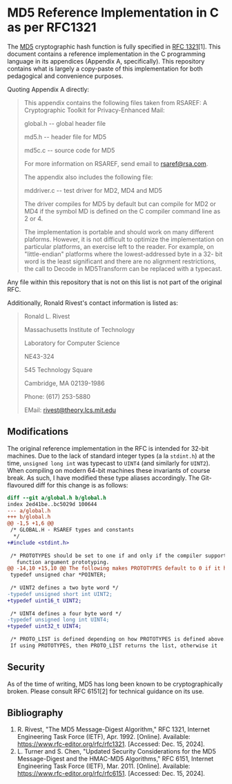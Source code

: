 # MD5 Reference Implementation in C as per RFC1321 #

The [MD5](https://en.wikipedia.org/wiki/MD5) cryptographic hash function is fully specified in [RFC 1321](https://www.ietf.org/rfc/rfc1321.txt)[1]. This document contains a reference implementation in the C programming language in its appendices (Appendix A, specifically). This repository contains what is largely a copy-paste of this implementation for both pedagogical and convenience purposes.

Quoting Appendix A directly:

 >  This appendix contains the following files taken from RSAREF: A
 >  Cryptographic Toolkit for Privacy-Enhanced Mail:
 > 
 >    global.h -- global header file
 >
 >    md5.h -- header file for MD5
 > 
 >    md5c.c -- source code for MD5
 > 
 >  For more information on RSAREF, send email to <rsaref@rsa.com>.
 > 
 >  The appendix also includes the following file:
 > 
 >    mddriver.c -- test driver for MD2, MD4 and MD5
 > 
 >  The driver compiles for MD5 by default but can compile for MD2 or MD4
 >  if the symbol MD is defined on the C compiler command line as 2 or 4.
 > 
 >  The implementation is portable and should work on many different
 >  plaforms. However, it is not difficult to optimize the implementation
 >  on particular platforms, an exercise left to the reader. For example,
 >  on "little-endian" platforms where the lowest-addressed byte in a 32-
 >  bit word is the least significant and there are no alignment
 >  restrictions, the call to Decode in MD5Transform can be replaced with
 >  a typecast.

Any file within this repository that is not on this list is not part of the original RFC.

Additionally, Ronald Rivest's contact information is listed as:

 > Ronald L. Rivest
 >
 > Massachusetts Institute of Technology
 >
 > Laboratory for Computer Science
 >
 > NE43-324
 >
 > 545 Technology Square
 >
 > Cambridge, MA  02139-1986
 > 
 >
 > Phone: (617) 253-5880
 >
 > EMail: rivest@theory.lcs.mit.edu

## Modifications ##

The original reference implementation in the RFC is intended for 32-bit machines. Due to the lack of standard integer types (a la `stdint.h`) at the time, `unsigned long int` was typecast to `UINT4` (and similarly for `UINT2`). When compiling on modern 64-bit machines these invariants of course break. As such, I have modified these type aliases accordingly. The Git-flavoured diff for this change is as follows:

```diff
diff --git a/global.h b/global.h
index 2ed41be..bc5029d 100644
--- a/global.h
+++ b/global.h
@@ -1,5 +1,6 @@
 /* GLOBAL.H - RSAREF types and constants
  */
+#include <stdint.h>
 
 /* PROTOTYPES should be set to one if and only if the compiler supports
   function argument prototyping.
@@ -14,10 +15,10 @@ The following makes PROTOTYPES default to 0 if it has not already
 typedef unsigned char *POINTER;
 
 /* UINT2 defines a two byte word */
-typedef unsigned short int UINT2;
+typedef uint16_t UINT2;
 
 /* UINT4 defines a four byte word */
-typedef unsigned long int UINT4;
+typedef uint32_t UINT4;
 
 /* PROTO_LIST is defined depending on how PROTOTYPES is defined above.
 If using PROTOTYPES, then PROTO_LIST returns the list, otherwise it
```

## Security ##

As of the time of writing, MD5 has long been known to be cryptographically broken. Please consult RFC 6151[2] for technical guidance on its use.

## Bibliography ##

 1. R. Rivest, "The MD5 Message-Digest Algorithm," RFC 1321, Internet Engineering Task Force (IETF), Apr. 1992. [Online]. Available: https://www.rfc-editor.org/rfc/rfc1321. [Accessed: Dec. 15, 2024].
 2. L. Turner and S. Chen, "Updated Security Considerations for the MD5 Message-Digest and the HMAC-MD5 Algorithms," RFC 6151, Internet Engineering Task Force (IETF), Mar. 2011. [Online]. Available: https://www.rfc-editor.org/rfc/rfc6151. [Accessed: Dec. 15, 2024].

